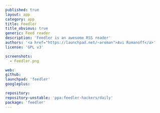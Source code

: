 ```yaml
---
published: true
layout: app
category: app
title: Feedler
title_obvious: true
generic: Feed reader
description: 'Feedler is an awesome RSS reader'
authors: '<a href="https://launchpad.net/~aroman">Avi Romanoff</a>'
license: 'GPL v3'

screenshots:
  - Feedler.png

web:
github:
launchpad: 'feedler'
googleplus:

repository:
repository-unstable: 'ppa:feedler-hackers/daily'
package: 'feedler'
---
```

